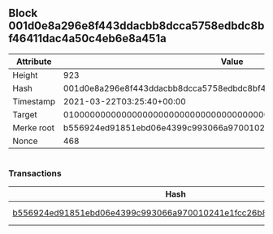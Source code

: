 ## Block 001d0e8a296e8f443ddacbb8dcca5758edbdc8bf46411dac4a50c4eb6e8a451a

Attribute | Value
--- | ---
Height | 923
Hash | 001d0e8a296e8f443ddacbb8dcca5758edbdc8bf46411dac4a50c4eb6e8a451a
Timestamp | 2021-03-22T03:25:40+00:00
Target | 0100000000000000000000000000000000000000000000000000000000000000
Merke root | b556924ed91851ebd06e4399c993066a970010241e1fcc26b80a08c9d90e26b9
Nonce | 468

```

```

### Transactions

Hash | Amount
--- | ---
[b556924ed91851ebd06e4399c993066a970010241e1fcc26b80a08c9d90e26b9](b556924ed91851ebd06e4399c993066a970010241e1fcc26b80a08c9d90e26b9.md) | 10.00000000 SKEPTI 
